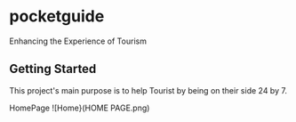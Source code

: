 # pocketguide

Enhancing the Experience of Tourism

## Getting Started

This project's main purpose is to help Tourist by being on their side 24 by 7.

HomePage ![Home}(HOME PAGE.png)
